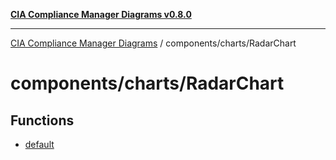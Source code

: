 [**CIA Compliance Manager Diagrams v0.8.0**](../../../README.md)

***

[CIA Compliance Manager Diagrams](../../../modules.md) / components/charts/RadarChart

# components/charts/RadarChart

## Functions

- [default](functions/default.md)
